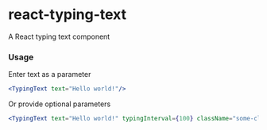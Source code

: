 # react-typing-text
A React typing text component

### Usage

Enter text as a parameter
```jsx
<TypingText text="Hello world!"/>
```

Or provide optional parameters
```jsx
<TypingText text="Hello world!" typingInterval={100} className="some-class" showCursor=false/>
```

